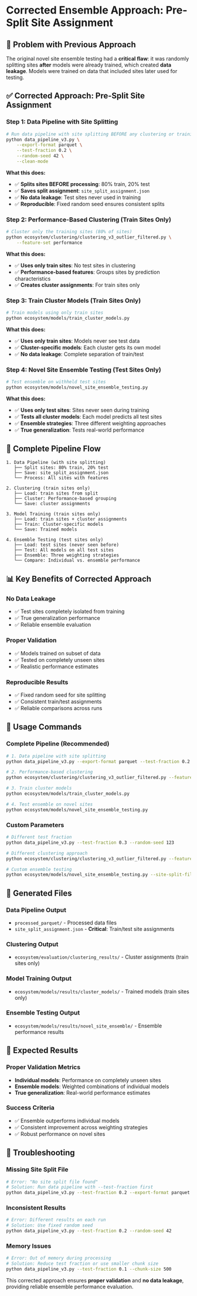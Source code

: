 # Corrected Ensemble Approach: Pre-Split Site Assignment

## 🚨 **Problem with Previous Approach**

The original novel site ensemble testing had a **critical flaw**: it was randomly splitting sites **after** models were already trained, which created **data leakage**. Models were trained on data that included sites later used for testing.

## ✅ **Corrected Approach: Pre-Split Site Assignment**

### **Step 1: Data Pipeline with Site Splitting**

```bash
# Run data pipeline with site splitting BEFORE any clustering or training
python data_pipeline_v3.py \
    --export-format parquet \
    --test-fraction 0.2 \
    --random-seed 42 \
    --clean-mode
```

**What this does:**

- ✅ **Splits sites BEFORE processing**: 80% train, 20% test
- ✅ **Saves split assignment**: `site_split_assignment.json`
- ✅ **No data leakage**: Test sites never used in training
- ✅ **Reproducible**: Fixed random seed ensures consistent splits

### **Step 2: Performance-Based Clustering (Train Sites Only)**

```bash
# Cluster only the training sites (80% of sites)
python ecosystem/clustering/clustering_v3_outlier_filtered.py \
    --feature-set performance
```

**What this does:**

- ✅ **Uses only train sites**: No test sites in clustering
- ✅ **Performance-based features**: Groups sites by prediction characteristics
- ✅ **Creates cluster assignments**: For train sites only

### **Step 3: Train Cluster Models (Train Sites Only)**

```bash
# Train models using only train sites
python ecosystem/models/train_cluster_models.py
```

**What this does:**

- ✅ **Uses only train sites**: Models never see test data
- ✅ **Cluster-specific models**: Each cluster gets its own model
- ✅ **No data leakage**: Complete separation of train/test

### **Step 4: Novel Site Ensemble Testing (Test Sites Only)**

```bash
# Test ensemble on withheld test sites
python ecosystem/models/novel_site_ensemble_testing.py
```

**What this does:**

- ✅ **Uses only test sites**: Sites never seen during training
- ✅ **Tests all cluster models**: Each model predicts all test sites
- ✅ **Ensemble strategies**: Three different weighting approaches
- ✅ **True generalization**: Tests real-world performance

## 🔄 **Complete Pipeline Flow**

```
1. Data Pipeline (with site splitting)
   ├── Split sites: 80% train, 20% test
   ├── Save: site_split_assignment.json
   └── Process: All sites with features

2. Clustering (train sites only)
   ├── Load: train sites from split
   ├── Cluster: Performance-based grouping
   └── Save: cluster assignments

3. Model Training (train sites only)
   ├── Load: train sites + cluster assignments
   ├── Train: Cluster-specific models
   └── Save: Trained models

4. Ensemble Testing (test sites only)
   ├── Load: test sites (never seen before)
   ├── Test: All models on all test sites
   ├── Ensemble: Three weighting strategies
   └── Compare: Individual vs. ensemble performance
```

## 📊 **Key Benefits of Corrected Approach**

### **No Data Leakage**

- ✅ Test sites completely isolated from training
- ✅ True generalization performance
- ✅ Reliable ensemble evaluation

### **Proper Validation**

- ✅ Models trained on subset of data
- ✅ Tested on completely unseen sites
- ✅ Realistic performance estimates

### **Reproducible Results**

- ✅ Fixed random seed for site splitting
- ✅ Consistent train/test assignments
- ✅ Reliable comparisons across runs

## 🚀 **Usage Commands**

### **Complete Pipeline (Recommended)**

```bash
# 1. Data pipeline with site splitting
python data_pipeline_v3.py --export-format parquet --test-fraction 0.2 --random-seed 42 --clean-mode

# 2. Performance-based clustering
python ecosystem/clustering/clustering_v3_outlier_filtered.py --feature-set performance

# 3. Train cluster models
python ecosystem/models/train_cluster_models.py

# 4. Test ensemble on novel sites
python ecosystem/models/novel_site_ensemble_testing.py
```

### **Custom Parameters**

```bash
# Different test fraction
python data_pipeline_v3.py --test-fraction 0.3 --random-seed 123

# Different clustering approach
python ecosystem/clustering/clustering_v3_outlier_filtered.py --feature-set hybrid

# Custom ensemble testing
python ecosystem/models/novel_site_ensemble_testing.py --site-split-file custom_split.json
```

## 📁 **Generated Files**

### **Data Pipeline Output**

- `processed_parquet/` - Processed data files
- `site_split_assignment.json` - **Critical**: Train/test site assignments

### **Clustering Output**

- `ecosystem/evaluation/clustering_results/` - Cluster assignments (train sites only)

### **Model Training Output**

- `ecosystem/models/results/cluster_models/` - Trained models (train sites only)

### **Ensemble Testing Output**

- `ecosystem/models/results/novel_site_ensemble/` - Ensemble performance results

## 🎯 **Expected Results**

### **Proper Validation Metrics**

- **Individual models**: Performance on completely unseen sites
- **Ensemble models**: Weighted combinations of individual models
- **True generalization**: Real-world performance estimates

### **Success Criteria**

- ✅ Ensemble outperforms individual models
- ✅ Consistent improvement across weighting strategies
- ✅ Robust performance on novel sites

## 🔧 **Troubleshooting**

### **Missing Site Split File**

```bash
# Error: "No site split file found"
# Solution: Run data pipeline with --test-fraction first
python data_pipeline_v3.py --test-fraction 0.2 --export-format parquet
```

### **Inconsistent Results**

```bash
# Error: Different results on each run
# Solution: Use fixed random seed
python data_pipeline_v3.py --test-fraction 0.2 --random-seed 42
```

### **Memory Issues**

```bash
# Error: Out of memory during processing
# Solution: Reduce test fraction or use smaller chunk size
python data_pipeline_v3.py --test-fraction 0.1 --chunk-size 500
```

This corrected approach ensures **proper validation** and **no data leakage**, providing reliable ensemble performance evaluation.
